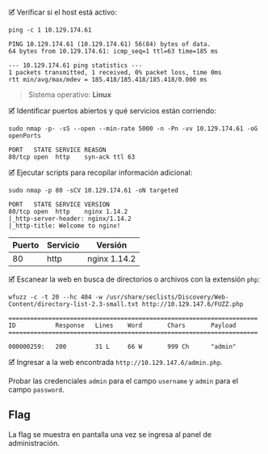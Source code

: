 🗹 Verificar si el host está activo:

```shell
ping -c 1 10.129.174.61

PING 10.129.174.61 (10.129.174.61) 56(84) bytes of data.
64 bytes from 10.129.174.61: icmp_seq=1 ttl=63 time=185 ms

--- 10.129.174.61 ping statistics ---
1 packets transmitted, 1 received, 0% packet loss, time 0ms
rtt min/avg/max/mdev = 185.418/185.418/185.418/0.000 ms
```

> Sistema operativo:  **Linux**

🗹 Identificar puertos abiertos y qué servicios están corriendo:

```shell
sudo nmap -p- -sS --open --min-rate 5000 -n -Pn -vv 10.129.174.61 -oG openPorts

PORT   STATE SERVICE REASON
80/tcp open  http    syn-ack ttl 63
```

🗹 Ejecutar scripts para recopilar información adicional:

```shell
sudo nmap -p 80 -sCV 10.129.174.61 -oN targeted

PORT   STATE SERVICE VERSION
80/tcp open  http    nginx 1.14.2
|_http-server-header: nginx/1.14.2
|_http-title: Welcome to nginx!
```

| Puerto | Servicio | Versión      |
| ------ | -------- | ------------ |
| 80     | http     | nginx 1.14.2 |
🗹 Escanear la web en busca de directorios o archivos con la extensión `php`:

```shell
wfuzz -c -t 20 --hc 404 -w /usr/share/seclists/Discovery/Web-Content/directory-list-2.3-small.txt http://10.129.147.6/FUZZ.php

=====================================================================
ID           Response   Lines    Word       Chars       Payload                                                                                                                
=====================================================================

000000259:   200        31 L     66 W       999 Ch      "admin"
```

🗹 Ingresar a la web encontrada `http://10.129.147.6/admin.php`.

Probar las credenciales `admin` para el campo `username` y `admin` para el campo `password`.
## Flag

La flag se muestra en pantalla una vez se ingresa al panel de administración.